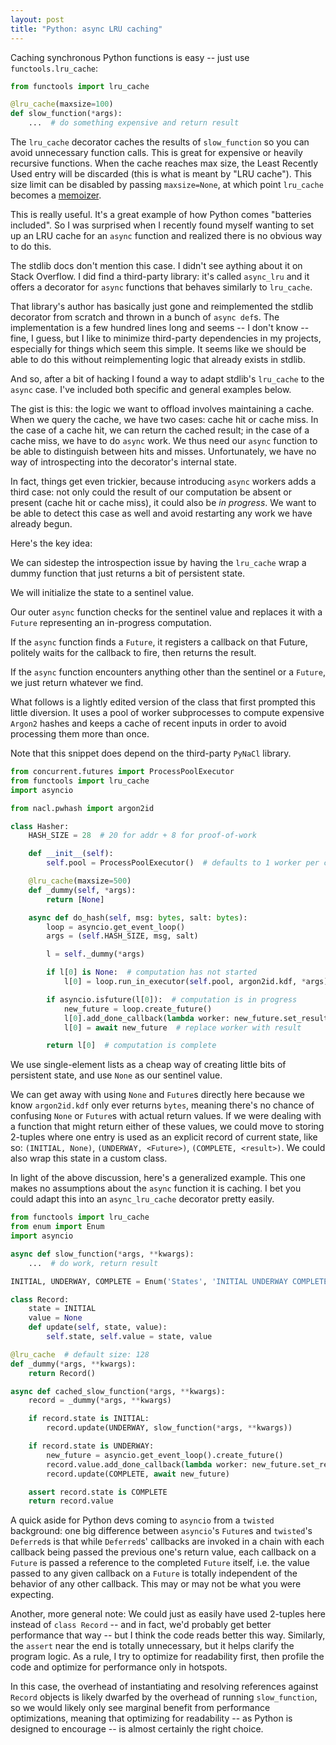 ```yaml
---
layout: post
title: "Python: async LRU caching"
---
```


Caching synchronous Python functions is easy -- just use `functools.lru_cache`:

```python
from functools import lru_cache

@lru_cache(maxsize=100)
def slow_function(*args):
    ...  # do something expensive and return result
```

The `lru_cache` decorator caches the results of `slow_function` so you can avoid
unnecessary function calls. This is great for expensive or heavily recursive
functions. When the cache reaches max size, the Least Recently Used entry will
be discarded (this is what is meant by "LRU cache"). This size limit can be
disabled by passing `maxsize=None`, at which point `lru_cache` becomes a
[memoizer](https://en.wikipedia.org/wiki/Memoization).

This is really useful. It's a great example of how Python comes "batteries
included". So I was surprised when I recently found myself wanting to set up an
LRU cache for an `async` function and realized there is no obvious way to do
this.

The stdlib docs don't mention this case. I didn't see aything about it on Stack
Overflow. I did find a third-party library: it's called `async_lru` and it
offers a decorator for `async` functions that behaves similarly to `lru_cache`.

That library's author has basically just gone and reimplemented the stdlib
decorator from scratch and thrown in a bunch of `async def`s. The implementation
is a few hundred lines long and seems -- I don't know -- fine, I guess, but I
like to minimize third-party dependencies in my projects, especially for things
which seem this simple. It seems like we should be able to do this without
reimplementing logic that already exists in stdlib.

And so, after a bit of hacking I found a way to adapt stdlib's `lru_cache` to
the `async` case. I've included both specific and general examples below.

The gist is this: the logic we want to offload involves maintaining a cache.
When we query the cache, we have two cases: cache hit or cache miss. In the case
of a cache hit, we can return the cached result; in the case of a cache miss, we
have to do `async` work. We thus need our `async` function to be able to
distinguish between hits and misses. Unfortunately, we have no way of
introspecting into the decorator's internal state.

In fact, things get even trickier, because introducing `async` workers adds a
third case: not only could the result of our computation be absent or present
(cache hit or cache miss), it could also be _in progress_. We want to be able to
detect this case as well and avoid restarting any work we have already begun.

Here's the key idea:

We can sidestep the introspection issue by having the `lru_cache` wrap a dummy
function that just returns a bit of persistent state.

We will initialize the state to a sentinel value.

Our outer `async` function checks for the sentinel value and replaces it with a
`Future` representing an in-progress computation.

If the `async` function finds a `Future`, it registers a callback on that
Future, politely waits for the callback to fire, then returns the result.

If the `async` function encounters anything other than the sentinel or a
`Future`, we just return whatever we find.

What follows is a lightly edited version of the class that first prompted this
little diversion. It uses a pool of worker subprocesses to compute expensive
`Argon2` hashes and keeps a cache of recent inputs in order to avoid processing
them more than once.

Note that this snippet does depend on the third-party `PyNaCl` library.

```python
from concurrent.futures import ProcessPoolExecutor
from functools import lru_cache
import asyncio

from nacl.pwhash import argon2id

class Hasher:
    HASH_SIZE = 28  # 20 for addr + 8 for proof-of-work

    def __init__(self):
        self.pool = ProcessPoolExecutor()  # defaults to 1 worker per core

    @lru_cache(maxsize=500)
    def _dummy(self, *args):
        return [None]

    async def do_hash(self, msg: bytes, salt: bytes):
        loop = asyncio.get_event_loop()
        args = (self.HASH_SIZE, msg, salt)

        l = self._dummy(*args)

        if l[0] is None:  # computation has not started
            l[0] = loop.run_in_executor(self.pool, argon2id.kdf, *args)

        if asyncio.isfuture(l[0]):  # computation is in progress
            new_future = loop.create_future()
            l[0].add_done_callback(lambda worker: new_future.set_result(worker.result()))
            l[0] = await new_future  # replace worker with result

        return l[0]  # computation is complete
```

We use single-element lists as a cheap way of creating little bits of persistent
state, and use `None` as our sentinel value.

We can get away with using `None` and `Future`s directly here because we know
`argon2id.kdf` only ever returns `bytes`, meaning there's no chance of confusing
`None` or `Future`s with actual return values. If we were dealing with a
function that might return either of these values, we could move to storing
2-tuples where one entry is used as an explicit record of current state, like
so: `(INITIAL, None)`, `(UNDERWAY, <Future>)`, `(COMPLETE, <result>)`. We could
also wrap this state in a custom class.

In light of the above discussion, here's a generalized example. This one makes
no assumptions about the `async` function it is caching. I bet you could adapt
this into an `async_lru_cache` decorator pretty easily.

```python
from functools import lru_cache
from enum import Enum
import asyncio

async def slow_function(*args, **kwargs):
    ...  # do work, return result

INITIAL, UNDERWAY, COMPLETE = Enum('States', 'INITIAL UNDERWAY COMPLETE')

class Record:
    state = INITIAL
    value = None
    def update(self, state, value):
        self.state, self.value = state, value

@lru_cache  # default size: 128
def _dummy(*args, **kwargs):
    return Record()

async def cached_slow_function(*args, **kwargs):
    record = _dummy(*args, **kwargs)

    if record.state is INITIAL:
        record.update(UNDERWAY, slow_function(*args, **kwargs))

    if record.state is UNDERWAY:
        new_future = asyncio.get_event_loop().create_future()
        record.value.add_done_callback(lambda worker: new_future.set_result(worker.result()))
        record.update(COMPLETE, await new_future)

    assert record.state is COMPLETE
    return record.value
```

A quick aside for Python devs coming to `asyncio` from a `twisted` background:
one big difference between `asyncio`'s `Future`s and `twisted`'s `Deferred`s is
that while `Deferred`s' callbacks are invoked in a chain with each callback
being passed the previous one's return value, each callback on a `Future` is
passed a reference to the completed `Future` itself, i.e. the value passed to
any given callback on a `Future` is totally independent of the behavior of any
other callback. This may or may not be what you were expecting.

Another, more general note: We could just as easily have used 2-tuples here
instead of `class Record` -- and in fact, we'd probably get better performance
that way -- but I think the code reads better this way. Similarly, the `assert`
near the end is totally unnecessary, but it helps clarify the program logic. As
a rule, I try to optimize for readability first, then profile the code and
optimize for performance only in hotspots.

In this case, the overhead of instantiating and resolving references against
`Record` objects is likely dwarfed by the overhead of running `slow_function`,
so we would likely only see marginal benefit from performance optimizations,
meaning that optimizing for readability -- as Python is designed to encourage --
is almost certainly the right choice.
